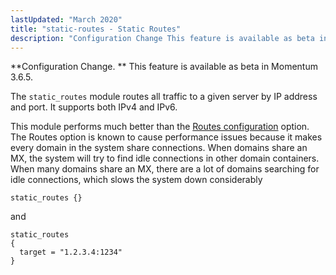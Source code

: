 ```yaml
---
lastUpdated: "March 2020"
title: "static-routes - Static Routes"
description: "Configuration Change This feature is available as beta in Momentum 3 6 5 The static routes module routes all traffic to a given server by IP address and port It supports both I Pv 4 and I Pv 6 This module performs much better than the Routes configuration option The..."
---
```


<a name="idp21496928"></a> 

**Configuration Change. ** This feature is available as beta in Momentum 3.6.5.

The `static_routes` module routes all traffic to a given server by IP address and port. It supports both IPv4 and IPv6.

This module performs much better than the [Routes configuration](/momentum/3/3-reference/3-reference-conf-ref-routes) option. The Routes option is known to cause performance issues because it makes every domain in the system share connections. When domains share an MX, the system will try to find idle connections in other domain containers. When many domains share an MX, there are a lot of domains searching for idle connections, which slows the system down considerably

<a name="modules.static_routes.example"></a> 


`static_routes {}`

and

```
static_routes
{
  target = "1.2.3.4:1234"
}
```